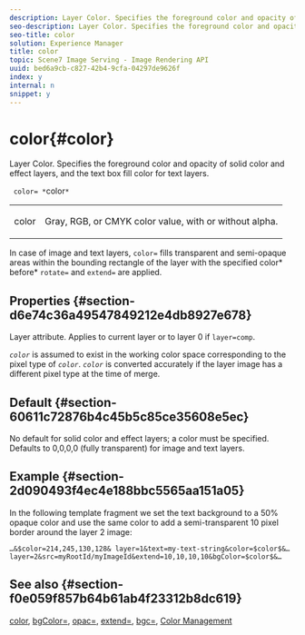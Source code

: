 ```yaml
---
description: Layer Color. Specifies the foreground color and opacity of solid color and effect layers, and the text box fill color for text layers.
seo-description: Layer Color. Specifies the foreground color and opacity of solid color and effect layers, and the text box fill color for text layers.
seo-title: color
solution: Experience Manager
title: color
topic: Scene7 Image Serving - Image Rendering API
uuid: bed6a9cb-c827-42b4-9cfa-04297de9626f
index: y
internal: n
snippet: y
---
```


# color{#color}

Layer Color. Specifies the foreground color and opacity of solid color and effect layers, and the text box fill color for text layers.

 ` color= *`color`*`

<table id="simpletable_68645167998A42229CEF858909FD447E"> 
 <tr class="strow"> 
  <td class="stentry"> <p> <span class="codeph"> <span class="varname"> color </span> </span> </p> </td> 
  <td class="stentry"> <p>Gray, RGB, or CMYK color value, with or without alpha. </p> </td> 
 </tr> 
</table>

In case of image and text layers, `color=` fills transparent and semi-opaque areas within the bounding rectangle of the layer with the specified color* before* `rotate=` and `extend=` are applied.

## Properties {#section-d6e74c36a49547849212e4db8927e678}

Layer attribute. Applies to current layer or to layer 0 if `layer=comp`.

*`color`* is assumed to exist in the working color space corresponding to the pixel type of *`color`*. *`color`* is converted accurately if the layer image has a different pixel type at the time of merge.

## Default {#section-60611c72876b4c45b5c85ce35608e5ec}

No default for solid color and effect layers; a color must be specified. Defaults to 0,0,0,0 (fully transparent) for image and text layers.

## Example {#section-2d090493f4ec4e188bbc5565aa151a05}

In the following template fragment we set the text background to a 50% opaque color and use the same color to add a semi-transparent 10 pixel border around the layer 2 image:

`…&$color=214,245,130,128& layer=1&text=my-text-string&color=$color$&… layer=2&src=myRootId/myImageId&extend=10,10,10,10&bgColor=$color$&…`

## See also {#section-f0e059f857b64b61ab4f23312b8dc619}

[color](../../../../../is_api/http_ref/image-serving-api-ref/c-http-protocol-reference/c-data-types/r-is-http-color.md#reference-0fdb264a3aed4bd78451bb55311f6e93), [bgColor=](../../../../../is_api/http_ref/image-serving-api-ref/c-http-protocol-reference/c-command-reference/r-bgcolor.md#reference-441371ba4ef54fe781887c5ae448f6ab), [opac=](../../../../../is_api/http_ref/image-serving-api-ref/c-http-protocol-reference/c-command-reference/r-opac.md#reference-d2269b51aca34599a08d0a46ee5c27e5), [extend=](../../../../../is_api/http_ref/image-serving-api-ref/c-http-protocol-reference/c-command-reference/r-extend.md#reference-7e9156beb285459d830e2d56782a74ac), [bgc=](../../../../../is_api/http_ref/image-serving-api-ref/c-http-protocol-reference/c-command-reference/r-bgc.md#reference-53376175f617446fbe5c69120f834b88), [Color Management](../../../../../is_api/http_ref/image-serving-api-ref/c-http-protocol-reference/c-syntax-and-features/r-color-management.md#reference-c7e4a72d589145189f7e4bcb6b4544d7) 
